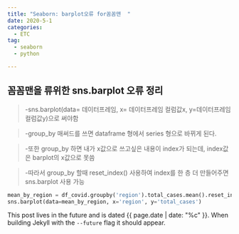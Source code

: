 ```yaml
---
title: "Seaborn: barplot오류 for꼼꼼맨  "
date: 2020-5-1
categories:
  - ETC
tag:
  - seaborn
  - python

---
```


## 꼼꼼맨을 류위한 sns.barplot 오류 정리  
>-sns.barplot(data= 데이터프레임, x= 데이터프레임 컬럼값x, y=데이터프레임 컬럼값y)으로 써야함

>-group_by 매써드를 쓰면 dataframe 형에서 series 형으로 바뀌게 된다.

>-또한 group_by 하면 내가 x값으로 쓰고싶은 내용이 index가 되는데, index값은 barplot의 x값으로 못씀  

>-따라서 group_by 할때 reset_index() 사용하여 index를 한 층 더 만들어주면 sns.barplot 사용 가능


``` python
mean_by_region = df_covid.groupby('region').total_cases.mean().reset_index()
sns.barplot(data=mean_by_region, x='region', y='total_cases')

```


This post lives in the future and is dated {{ page.date | date: "%c" }}. When building Jekyll with the `--future` flag it should appear.
